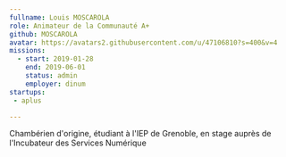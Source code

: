 ```yaml
---
fullname: Louis MOSCAROLA
role: Animateur de la Communauté A+
github: MOSCAROLA
avatar: https://avatars2.githubusercontent.com/u/47106810?s=400&v=4
missions:
  - start: 2019-01-28
    end: 2019-06-01
    status: admin
    employer: dinum
startups:
 - aplus

---
```


Chambérien d'origine, étudiant à l'IEP de Grenoble, en stage auprès de l'Incubateur des Services Numérique
